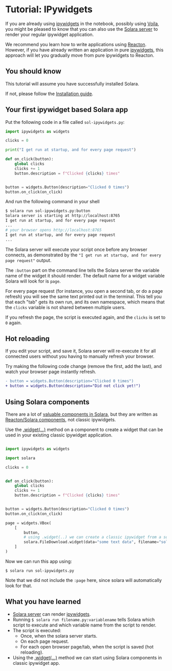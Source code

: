 # Tutorial: IPywidgets

If you are already using [ipywidgets](/documentation/advanced/understanding/ipywidgets) in the notebook, possibly using [Voila](/documentation/advanced/understanding/voila), you might be pleased to know that you
can also use the [Solara server](/documentation/advanced/understanding/solara-server) to render your regular ipywidget application.

We recommend you learn how to write applications using [Reacton](/documentation/advanced/understanding/reacton). However, if you have already written an application in
pure [ipywidgets](/documentation/advanced/understanding/ipywidgets), this approach will let you gradually move from pure ipywidgets to Reacton.

## You should know
This tutorial will assume you have successfully installed Solara.

If not, please follow the [Installation guide](/documentation/getting_started/installing).

## Your first ipywidget based Solara app

Put the following code in a file called `sol-ipywidgets.py`:

```python
import ipywidgets as widgets

clicks = 0

print("I get run at startup, and for every page request")

def on_click(button):
    global clicks
    clicks += 1
    button.description = f"Clicked {clicks} times"


button = widgets.Button(description="Clicked 0 times")
button.on_click(on_click)
```

And run the following command in your shell
```bash
$ solara run sol-ipywidgets.py:button
Solara server is starting at http://localhost:8765
I get run at startup, and for every page request
...
# your browser opens http://localhost:8765
I get run at startup, and for every page request
...
```

The Solara server will execute your script once before any browser connects,
as demonstrated by the `"I get run at startup, and for every page request"` output.

The `:button` part on the command line tells the Solara server the variable name of
the widget it should render. The default name for a widget variable Solara will look
for is `page`.

For every page request (for instance, you open a second tab, or do a page refresh)
you will see the same text printed out in the terminal.
This tell you that each "tab" gets its own run, and its own namespace, which means
that the `clicks` variable is not shared between multiple users.

If you refresh the page, the script is executed again, and the `clicks` is set to
`0` again.

## Hot reloading

If you edit your script, and save it, Solara server will re-execute it for all connected users without you having to manually refresh your browser.

Try making the following code change (remove the first, add the last), and watch your browser page instantly refresh.
```diff
- button = widgets.Button(description="Clicked 0 times")
+ button = widgets.Button(description="Did not click yet!")
```

## Using Solara components

There are a lot of [valuable components in Solara](/documentation/components), but they are written as [Reacton/Solara components](/documentation/advanced/understanding/reacton-basics), not
classic ipywidgets.

Use the [.widget(...)](/documentation/api/utilities/widget) method on a component to create a widget that can be used in your existing classic ipywidget application.

```python

import ipywidgets as widgets

import solara

clicks = 0


def on_click(button):
    global clicks
    clicks += 1
    button.description = f"Clicked {clicks} times"


button = widgets.Button(description="Clicked 0 times")
button.on_click(on_click)

page = widgets.VBox(
    [
        button,
        # using .widget(..) we can create a classic ipywidget from a solara component
        solara.FileDownload.widget(data="some text data", filename="solara-demo.txt"),
    ]
)
```

Now we can run this app using:
```
$ solara run sol-ipywidgets.py
```

Note that we did not include the `:page` here, since solara will automatically look for that.

## What you have learned

  * [Solara server](/documentation/advanced/understanding/solara-server) can render [ipywidgets](/documentation/advanced/understanding/ipywidgets).
  * Running `$ solara run filename.py:variablename` tells Solara which script to execute and which variable name from the script to render.
  * The script is executed:
    * Once, when the solara server starts.
    * On each page request.
    * For each open browser page/tab, when the script is saved (hot reloading).
  * Using the [.widget(...)](/documentation/api/utilities/widget) method we can start using Solara components in classic ipywidget app.
